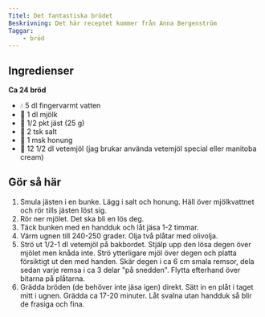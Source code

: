```yaml
---
Titel: Det fantastiska brödet
Beskrivning: Det här receptet kommer från Anna Bergenström
Taggar:
    - bröd
---
```


## Ingredienser

**Ca 24 bröd**

- :droplet: 5 dl fingervarmt vatten
- :milk_glass: 1 dl mjölk
- :mushroom: 1/2 pkt jäst (25 g)
- :salt: 2 tsk salt
- :honey_pot: 1 msk honung
- 🌾 12 1/2 dl vetemjöl (jag brukar använda vetemjöl special eller manitoba cream)

## Gör så här

1. Smula jästen i en bunke. Lägg i salt och honung. Häll över mjölkvattnet och rör tills jästen löst sig.
2. Rör ner mjölet. Det ska bli en lös deg.
3. Täck bunken med en handduk och låt jäsa 1-2 timmar.
4. Värm ugnen till 240-250 grader. Olja två plåtar med olivolja.
5. Strö ut 1/2-1 dl vetemjöl på bakbordet. Stjälp upp den lösa degen över mjölet men knåda inte. Strö ytterligare mjöl över degen och platta försiktigt ut den med handen. Skär degen i ca 6 cm smala remsor, dela sedan varje remsa i ca 3 delar "på snedden". Flytta efterhand över bitarna på plåtarna.
6. Grädda bröden (de behöver inte jäsa igen) direkt. Sätt in en plåt i taget mitt i ugnen. Grädda ca 17-20 minuter. Låt svalna utan handduk så blir de frasiga och fina.
